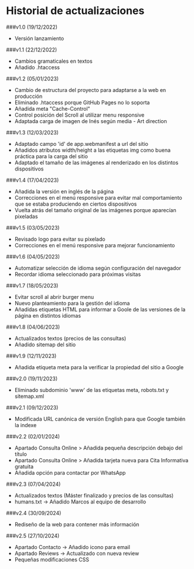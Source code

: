 Historial de actualizaciones
============================

###v1.0 (19/12/2022)

- Versión lanzamiento


###v1.1 (22/12/2022)

- Cambios gramaticales en textos
- Añadido .htaccess


###v1.2 (05/01/2023)

- Cambio de estructura del proyecto para adaptarse a la web en producción
- Eliminado .htaccess porque GitHub Pages no lo soporta
- Añadida meta "Cache-Control"
- Control posición del Scroll al utilizar menu responsive
- Adaptada carga de imagen de Inés según media - Art direction


###v1.3 (12/03/2023)

- Adaptado campo 'id' de app.webmanifest a url del sitio
- Añadidos atributos width/height a las etiquetas img como buena práctica para la carga del sitio
- Adaptado el tamaño de las imágenes al renderizado en los distintos dispositivos


###v1.4 (17/04/2023)

- Añadida la versión en inglés de la página
- Correcciones en el menú responsive para evitar mal comportamiento que se estaba produciendo en ciertos dispositivos
- Vuelta atrás del tamaño original de las imágenes porque aparecían pixeladas


###v1.5 (03/05/2023)

- Revisado logo para evitar su pixelado
- Correcciones en el menú responsive para mejorar funcionamiento


###v1.6 (04/05/2023)

- Automatizar selección de idioma según configuración del navegador
- Recordar idioma seleccionado para próximas visitas


###v1.7 (18/05/2023)

- Evitar scroll al abrir burger menu
- Nuevo planteamiento para la gestión del idioma
- Añadidas etiquetas HTML para informar a Goole de las versiones de la página en distintos idiomas


###v1.8 (04/06/2023)

- Actualizados textos (precios de las consultas)
- Añadido sitemap del sitio


###v1.9 (12/11/2023)

- Añadida etiqueta meta para la verificar la propiedad del sitio a Google


###v2.0 (19/11/2023)

- Eliminado subdominio 'www' de las etiquetas meta, robots.txt y sitemap.xml


###v2.1 (09/12/2023)

- Modificada URL canónica de versión English para que Google también la indexe


###v2.2 (02/01/2024)

- Apartado Consulta Online > Añadida pequeña descripción debajo del título
- Apartado Consulta Online > Añadida tarjeta nueva para Cita Informativa gratuita
- Añadida opción para contactar por WhatsApp


###v2.3 (07/04/2024)

- Actualizados textos (Máster finalizado y precios de las consultas)
- humans.txt -> Añadido Marcos al equipo de desarrollo


###v2.4 (30/09/2024)

- Rediseño de la web para contener más información


###v2.5 (27/10/2024)

- Apartado Contacto -> Añadido icono para email
- Apartado Reviews -> Actualizado con nueva review
- Pequeñas modificaciones CSS

